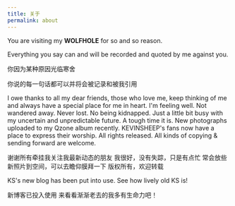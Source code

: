 ```yaml
---
title: 关于
permalink: about
---
```


You are visiting my **WOLFHOLE** for so and so reason.
<!-- Please leave a message.
However, you have the right to remain silent.
If you give up that right,  -->Everything you say can and will be recorded and quoted by me against you.

你因为某种原因光临寒舍
<!-- 请留言
当然，你有权保持缄默
如果你放弃这种权利，那么 -->你说的每一句话都可以并将会被记录和被我引用

I owe thanks to all my dear friends, those who love me, keep thinking of me and always have a special place for me in heart.
I'm feeling well. Not wandered away. Never lost. No being kidnapped. Just a little bit busy with my uncertain and unpredictable future. A tough time it is.
New photographs uploaded to my Qzone album recently. KEVINSHEEP's fans now have a place to express their worship.
All rights released. All kinds of copying & sending forward are welcome.

谢谢所有牵挂我关注我最新动态的朋友
我很好，没有失踪，只是有点忙
常会放些新照片到空间，可以去瞻仰膜拜一下
版权所有，欢迎转载

KS's new blog has been put into use.
See how lively old KS is!

新博客已投入使用
来看看渐渐老去的我多有生命力吧！